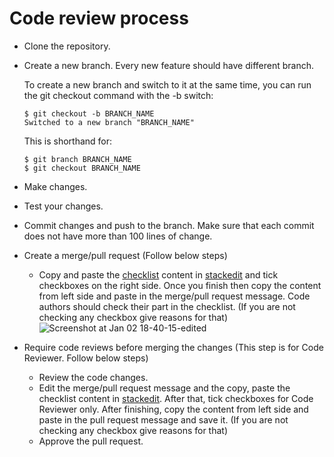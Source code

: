 # Code review process

- Clone the repository.
- Create a new branch. Every new feature should have different branch.
   
   To create a new branch and switch to it at the same time, you can run the git checkout command with the -b switch:
   ```
   $ git checkout -b BRANCH_NAME
   Switched to a new branch "BRANCH_NAME"
   ```
   This is shorthand for:
   ```
   $ git branch BRANCH_NAME
   $ git checkout BRANCH_NAME
   ```
- Make changes.
- Test your changes.
- Commit changes and push to the branch. Make sure that each commit does not have more than 100 lines of change.
- Create a merge/pull request (Follow below steps)
   - Copy and paste the [checklist](https://raw.githubusercontent.com/tensult/coding-guidelines/master/code-review-checklist.txt) content in [stackedit](https://stackedit.io/app#) and tick checkboxes on the right side. Once you finish then copy the content from left side and paste in the merge/pull request message. Code authors should check their part in        the checklist. (If you are not checking any checkbox give reasons for that)
![Screenshot at Jan 02 18-40-15-edited](https://user-images.githubusercontent.com/30007458/71668578-6f5a8d00-2d8f-11ea-8a9c-4e9e9959a856.png)

- Require code reviews before merging the changes (This step is for Code Reviewer. Follow below steps)
   - Review the code changes.
   - Edit the merge/pull request message and the copy, paste the checklist content in [stackedit](https://stackedit.io/app#). After that, tick checkboxes for Code Reviewer only. After finishing, copy the content from left side and paste in the pull request message and save it. (If you are not checking any checkbox give reasons for that)
   - Approve the pull request.
